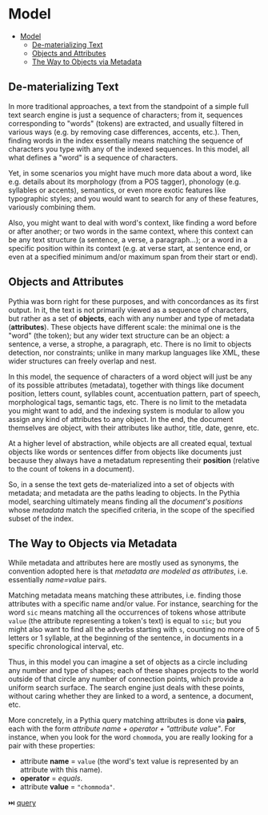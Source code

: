 # Model

- [Model](#model)
  - [De-materializing Text](#de-materializing-text)
  - [Objects and Attributes](#objects-and-attributes)
  - [The Way to Objects via Metadata](#the-way-to-objects-via-metadata)

## De-materializing Text

In more traditional approaches, a text from the standpoint of a simple full text search engine is just a sequence of characters; from it, sequences corresponding to "words" (tokens) are extracted, and usually filtered in various ways (e.g. by removing case differences, accents, etc.). Then, finding words in the index essentially means matching the sequence of characters you type with any of the indexed sequences. In this model, all what defines a "word" is a sequence of characters.

Yet, in some scenarios you might have much more data about a word, like e.g. details about its morphology (from a POS tagger), phonology (e.g. syllables or accents), semantics, or even more exotic features like typographic styles; and you would want to search for any of these features, variously combining them.

Also, you might want to deal with word's context, like finding a word before or after another; or two words in the same context, where this context can be any text structure (a sentence, a verse, a paragraph...); or a word in a specific position within its context (e.g. at verse start, at sentence end, or even at a specified minimum and/or maximum span from their start or end).

## Objects and Attributes

Pythia was born right for these purposes, and with concordances as its first output. In it, the text is not primarily viewed as a sequence of characters, but rather as a set of **objects**, each with any number and type of metadata (**attributes**). These objects have different scale: the minimal one is the "word" (the token); but any wider text structure can be an object: a sentence, a verse, a strophe, a paragraph, etc. There is no limit to objects detection, nor constraints; unlike in many markup languages like XML, these wider structures can freely overlap and nest.

In this model, the sequence of characters of a word object will just be any of its possible attributes (metadata), together with things like document position, letters count, syllables count, accentuation pattern, part of speech, morphological tags, semantic tags, etc. There is no limit to the metadata you might want to add, and the indexing system is modular to allow you assign any kind of attributes to any object. In the end, the document themselves are object, with their attributes like author, title, date, genre, etc.

At a higher level of abstraction, while objects are all created equal, textual objects like words or sentences differ from objects like documents just because they always have a metadatum representing their **position** (relative to the count of tokens in a document).

So, in a sense the text gets de-materialized into a set of objects with metadata; and metadata are the paths leading to objects. In the Pythia model, searching ultimately means finding all the _document's positions_ whose _metadata_ match the specified criteria, in the scope of the specified subset of the index.

## The Way to Objects via Metadata

While metadata and attributes here are mostly used as synonyms, the convention adopted here is that _metadata are modeled as attributes_, i.e. essentially _name=value_ pairs.

Matching metadata means matching these attributes, i.e. finding those attributes with a specific name and/or value. For instance, searching for the word `sic` means matching all the occurrences of tokens whose attribute `value` (the attribute representing a token's text) is equal to `sic`; but you might also want to find all the adverbs starting with `s`, counting no more of 5 letters or 1 syllable, at the beginning of the sentence, in documents in a specific chronological interval, etc.

Thus, in this model you can imagine a set of objects as a circle including any number and type of shapes; each of these shapes projects to the world outside of that circle any number of connection points, which provide a uniform search surface. The search engine just deals with these points, without caring whether they are linked to a word, a sentence, a document, etc.

More concretely, in a Pythia query matching attributes is done via **pairs**, each with the form _attribute name + operator + "attribute value"_. For instance, when you look for the word `chommoda`, you are really looking for a pair with these properties:

- attribute **name** = `value` (the word's text value is represented by an attribute with this name).
- **operator** = _equals_.
- attribute **value** = `"chommoda"`.

⏭️ [query](query.md)
